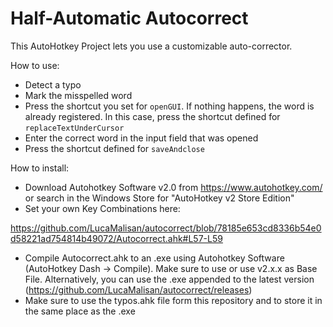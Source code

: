 # Half-Automatic Autocorrect

This AutoHotkey Project lets you use a customizable auto-corrector. 

How to use:
- Detect a typo
- Mark the misspelled word
- Press the shortcut you set for ``openGUI``. If nothing happens, the word is already registered. In this case, press the shortcut defined for ``replaceTextUnderCursor``
- Enter the correct word in the input field that was opened
- Press the shortcut defined for ``saveAndclose``

How to install:
- Download Autohotkey Software v2.0 from https://www.autohotkey.com/ or search in the Windows Store for "AutoHotkey v2 Store Edition"
- Set your own Key Combinations here:

https://github.com/LucaMalisan/autocorrect/blob/78185e653cd8336b54e0d58221ad754814b49072/Autocorrect.ahk#L57-L59

- Compile Autocorrect.ahk to an .exe using Autohotkey Software (AutoHotkey Dash -> Compile). Make sure to use or use v2.x.x as Base File. 
Alternatively, you can use the .exe appended to the latest version (https://github.com/LucaMalisan/autocorrect/releases)
- Make sure to use the typos.ahk file form this repository and to store it in the same place as the .exe 
